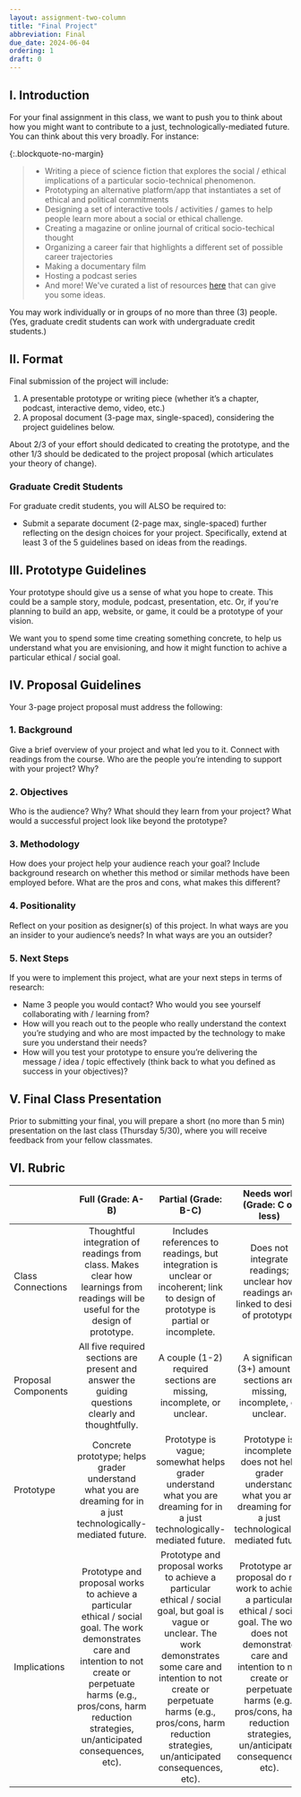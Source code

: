 ```yaml
---
layout: assignment-two-column
title: "Final Project"
abbreviation: Final
due_date: 2024-06-04
ordering: 1
draft: 0
---
```


## I. Introduction
For your final assignment in this class, we want to push you to think about how you might want to contribute to a just, technologically-mediated future. You can think about this very broadly. For instance:

{:.blockquote-no-margin}
> * Writing a piece of science fiction that explores the social / ethical implications of a particular socio-technical phenomenon.
> * Prototyping an alternative platform/app that instantiates a set of ethical and political commitments
> * Designing a set of interactive tools / activities / games to help people learn more about a social or ethical challenge.
> * Creating a magazine or online journal of critical socio-techical thought
> * Organizing a career fair that highlights a different set of possible career trajectories
> * Making a documentary film
> * Hosting a podcast series
> * And more! We've curated a list of resources [here](../resources) that can give you some ideas. 

You may work individually or in groups of no more than three (3) people. (Yes, graduate credit students can work with undergraduate credit students.)

## II. Format
Final submission of the project will include:

1. A presentable prototype or writing piece (whether it’s a chapter, podcast, interactive demo, video, etc.)
2. A proposal document (3-page max, single-spaced), considering the project guidelines below.

About 2/3 of your effort should dedicated to creating the prototype, and the other 1/3 should be dedicated to the project proposal (which articulates your theory of change). 

### Graduate Credit Students
For graduate credit students, you will ALSO be required to:

- Submit a separate document (2-page max, single-spaced) further reflecting on the design choices for your project. Specifically, extend at least 3 of the 5 guidelines based on ideas from the readings.

## III. Prototype Guidelines
Your prototype should give us a sense of what you hope to create. This could be a sample story, module, podcast, presentation, etc. Or, if you're planning to build an app, website, or game, it could be a prototype of your vision. 

We want you to spend some time creating something concrete, to help us understand what you are envisioning, and how it might function to achive a particular ethical / social goal.

## IV. Proposal Guidelines
Your 3-page project proposal must address the following:

### 1. Background
Give a brief overview of your project and what led you to it. Connect with readings from the course. Who are the people you’re intending to support with your project? Why?

### 2. Objectives
Who is the audience? Why? What should they learn from your project?  What would a successful project look like beyond the prototype?

### 3. Methodology
How does your project help your audience reach your goal? Include background research on whether this method or similar methods have been employed before. What are the pros and cons, what makes this different?

### 4. Positionality
Reflect on your position as designer(s) of this project. In what ways are you an insider to your audience’s needs? In what ways are you an outsider?

### 5. Next Steps
If you were to implement this project, what are your next steps in terms of research:
* Name 3 people you would contact? Who would you see yourself collaborating with / learning from? 
* How will you reach out to the people who really understand the context you’re studying and who are most impacted by the technology to make sure you understand their needs?
* How will you test your prototype to ensure you’re delivering the message / idea / topic effectively (think back to what you defined as success in your objectives)?

## V. Final Class Presentation
Prior to submitting your final, you will prepare a short (no more than 5 min) presentation on the last class (Thursday 5/30), where you will receive feedback from your fellow classmates.

## VI. Rubric

|                     |                                                                                                           Full  (Grade: A-B)                                                                                                           |                                                                                                                           Partial  (Grade: B-C)                                                                                                                           |                                                                                                            Needs work  (Grade: C or less)                                                                                                            |
|---------------------|:--------------------------------------------------------------------------------------------------------------------------------------------------------------------------------------------------------------------------------------:|:-------------------------------------------------------------------------------------------------------------------------------------------------------------------------------------------------------------------------------------------------------------------------:|:----------------------------------------------------------------------------------------------------------------------------------------------------------------------------------------------------------------------------------------------------:|
|  Class Connections  | Thoughtful integration of readings from class. Makes clear how learnings from readings will be useful for the design of prototype.                                                                                                     | Includes references to readings, but integration is unclear or incoherent; link to design of prototype is partial or incomplete.                                                                                                                                          | Does not integrate readings; unclear how readings are linked to design of prototype.                                                                                                                                                                 |
| Proposal Components | All five required sections are present and answer the guiding questions clearly and thoughtfully.                                                                                                                                      | A couple (1-2) required sections are missing, incomplete, or unclear.                                                                                                                                                                                                     | A significant (3+) amount of sections are missing, incomplete, or unclear.                                                                                                                                                                           |
|      Prototype      | Concrete prototype; helps grader understand what you are dreaming for in a just technologically-mediated future.                                                                                                                       | Prototype is vague; somewhat helps grader understand what you are dreaming for in a just technologically-mediated future.                                                                                                                                                 | Prototype is incomplete; does not help grader understand what you are dreaming for in a just technologically-mediated future.                                                                                                                        |
|     Implications    | Prototype and proposal works to achieve a particular ethical / social goal. The work demonstrates care and intention to not create or perpetuate harms (e.g., pros/cons, harm reduction strategies, un/anticipated consequences, etc). | Prototype and proposal works to achieve a particular ethical / social goal, but goal is vague or unclear. The work demonstrates some care and intention to not create or perpetuate harms (e.g., pros/cons, harm reduction strategies, un/anticipated consequences, etc). | Prototype and proposal do not work to achieve a particular ethical / social goal. The work does not demonstrate care and intention to not create or perpetuate harms (e.g., pros/cons, harm reduction strategies, un/anticipated consequences, etc). |
